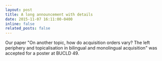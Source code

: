 ```yaml
---
layout: post
title: A long announcement with details
date: 2015-11-07 16:11:00-0400
inline: false
related_posts: false
---
```


Our paper "On another topic, how do acquisition orders vary? The left periphery and topicalisation in bilingual and monolingual acquisition" was accepted for a poster at BUCLD 49.
